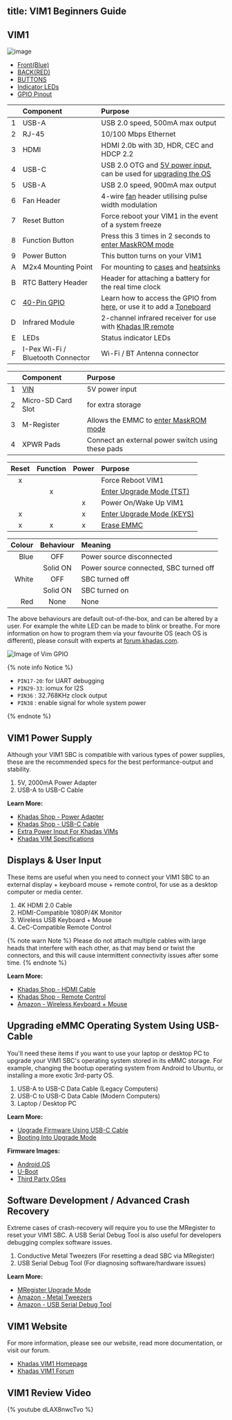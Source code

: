 title: VIM1 Beginners Guide
---

## VIM1
![image](/android/images/vim1/docs_vim1.jpg)

<ul class="nav nav-tabs" id="myTab" role="tablist">
  <li class="nav-item" role="presentation">
    <a class="nav-link active" id="front-tab" data-toggle="tab" href="#front-vim1" role="tab" aria-controls="front" aria-selected="true">Front(Blue)</a>
  </li>
  <li class="nav-item" role="presentation">
    <a class="nav-link" id="back-tab" data-toggle="tab" href="#back-vim1" role="tab" aria-controls="back" aria-selected="false">BACK(RED)</a>
  </li>
  <li class="nav-item" role="presentation">
    <a class="nav-link" id="button-tab" data-toggle="tab" href="#button-vim1" role="tab" aria-controls="button" aria-selected="false">BUTTONS</a>
  </li>
  <li class="nav-item" role="presentation">
    <a class="nav-link" id="led-tab" data-toggle="tab" href="#led-vim1" role="tab" aria-controls="led" aria-selected="false">Indicator LEDs</a>
  </li>
  <li class="nav-item" role="presentation">
    <a class="nav-link" id="gpio-tab" data-toggle="tab" href="#gpio-vim1" role="tab" aria-controls="gpio" aria-selected="false">GPIO Pinout</a>
  </li>
</ul>
<div class="tab-content" id="myTabContent">
<div class="tab-pane fade show active" id="front-vim1" role="tabpanel" aria-labelledby="front-tab">

||Component|Purpose|
|---:|:---|:---|
|1|USB-A|USB 2.0 speed, 500mA max output|
|2|RJ-45|10/100 Mbps Ethernet|
|3|HDMI|HDMI 2.0b with 3D, HDR, CEC and HDCP 2.2|
|4|USB-C|USB 2.0 OTG and [5V power input](https://www.khadas.com/product-page/power-adapter), can be used for [upgrading the OS](/android/vim1/UpgradeViaUSBCable.html)|
|5|USB-A|USB 2.0 speed, 900mA max output|
|6|Fan Header|4-wire [fan](https://www.khadas.com/product-page/3705-cooling-fan) header utilising pulse width modulation|
|7|Reset Button|Force reboot your VIM1 in the event of a system freeze|
|8|Function Button|Press this 3 times in 2 seconds to [enter MaskROM mode](/android/vim1/BootIntoUpgradeMode.html)|
|9|Power Button|This button turns on your VIM1|
|A|M2x4 Mounting Point|For mounting to [cases](https://www.khadas.com/product-page/diy-case) and [heatsinks](https://www.khadas.com/product-page/new-vim-heatsink)|
|B|RTC Battery Header|Header for attaching a battery for the real time clock|
|C|[40-Pin GPIO](/android/vim1/GPIOPinout.html)|Learn how to access the GPIO from [here](/android/vim1/AccessGpio.html), or use it to add a [Toneboard](https://www.khadas.com/product-page/tone-board)|
|D|Infrared Module|2-channel infrared receiver for use with [Khadas IR remote](https://www.khadas.com/product-page/ir-remote)|
|E|LEDs|Status indicator LEDs|
|F|I-Pex Wi-Fi / Bluetooth Connector|Wi-Fi / BT Antenna connector|
</div>
<div class="tab-pane fade" id="back-vim1" role="tabpanel" aria-labelledby="back-tab">

||Component|Purpose|
|---:|:---|:---|
|1|[VIN](https://www.khadas.com/product-page/vin-to-vin-cable)|5V power input|
|2|Micro-SD Card Slot|for extra storage|
|3|M-Register|Allows the EMMC to [enter MaskROM mode](/android/vim1/BootIntoUpgradeMode.html)|
|4|XPWR Pads|Connect an external power switch using these pads|
</div>
<div class="tab-pane fade" id="button-vim1" role="tabpanel" aria-labelledby="button-tab">

|Reset|Function|Power|Purpose|
|:---:|:---:|:---:|:---|
|x|||Force Reboot VIM1
||x||[Enter Upgrade Mode (TST)](/android/vim1/BootIntoUpgradeMode.html)|
|||x|Power On/Wake Up VIM1|
|x||x|[Enter Upgrade Mode (KEYS)](/android/vim1/BootIntoUpgradeMode.html)|
|x|x|x|[Erase EMMC](/android/vim1/EraseEMMC.html)|
</div>
<div class="tab-pane fade" id="led-vim1" role="tabpanel" aria-labelledby="led-tab">

|Colour|Behaviour|Meaning|
|---:|:---:|:---|
|Blue|OFF|Power source disconnected|
||Solid ON|Power source connected, SBC turned off|
|White|OFF|SBC turned off|
||Solid ON|SBC turned on|
|Red|None|None|

The above behaviours are default out-of-the-box, and can be altered by a user. For example the white LED can be made to blink or breathe. For more information on how to program them via your favourite OS (each OS is different), please consult with experts at [forum.khadas.com](https://forum.khadas.com).
</div>
<div class="tab-pane fade" id="gpio-vim1" role="tabpanel" aria-labelledby="gpio-tab">

![Image of Vim GPIO](/android/images/vim1/vim_pinout.png)
</div>
</div> 


{% note info Notice %}

* `PIN17-20`: for UART debugging
* `PIN29-33`: iomux for I2S
* `PIN36`   : 32.768KHz clock output
* `PIN38`   : enable signal for whole system power

{% endnote %}

## VIM1 Power Supply
Although your VIM1 SBC is compatible with various types of power supplies, these are the recommended specs for the best performance-output and stability.

1. 5V, 2000mA Power Adapter
2. USB-A to USB-C Cable

**Learn More:**
* [Khadas Shop - Power Adapter](https://www.khadas.com/product-page/power-adapter)
* [Khadas Shop - USB-C Cable](https://www.khadas.com/product-page/usb-c-cable)
* [Extra Power Input For Khadas VIMs](/android/vim1/ExtraPowerInput.html)
* [Khadas VIM Specifications](https://www.khadas.com/vim)

## Displays & User Input
These items are useful when you need to connect your VIM1 SBC to an external display + keyboard mouse + remote control, for use as a desktop computer or media center.

1. 4K HDMI 2.0 Cable
2. HDMI-Compatible 1080P/4K Monitor
3. Wireless USB Keyboard + Mouse
4. CeC-Compatible Remote Control

{% note warn Note %}
Please do not attach multiple cables with large heads that interfere with each other, as that may bend or twist the connectors, and this will cause intermittent connectivity issues after some time.
{% endnote %}

**Learn More:**
* [Khadas Shop - HDMI Cable](https://www.khadas.com/product-page/hdmi-cable)
* [Khadas Shop - Remote Control](https://www.khadas.com/product-page/ir-remote)
* [Amazon - Wireless Keyboard + Mouse](https://www.amazon.com/s/ref=nb_sb_noss?url=search-alias%3Delectronics&field-keywords=wireless+keyboard+and+mouse&rh=n%3A172282%2Ck%3Awireless+keyboard+and+mouse)

## Upgrading eMMC Operating System Using USB-Cable
You'll need these items if you want to use your laptop or desktop PC to upgrade your VIM1 SBC's operating system stored in its eMMC storage. For example, changing the bootup operating system from Android to Ubuntu, or installing a more exotic 3rd-party OS.

1. USB-A to USB-C Data Cable (Legacy Computers)
2. USB-C to USB-C Data Cable (Modern Computers)
3. Laptop / Desktop PC

**Learn More:**
* [Upgrade Firmware Using USB-C Cable](/android/vim1/UpgradeViaUSBCable.html)
* [Booting Into Upgrade Mode](/android/vim1/BootIntoUpgradeMode.html)

**Firmware Images:**
* [Android OS](/android/vim1/FirmwareAndroid.html)
* [U-Boot](/android/vim1/FirmwareUboot.html)
* [Third Party OSes](/android/vim1/FirmwareThirdparty.html)

## Software Development / Advanced Crash Recovery
Extreme cases of crash-recovery will require you to use the MRegister to reset your VIM1 SBC. A USB Serial Debug Tool is also useful for developers debugging complex software issues.

1. Conductive Metal Tweezers (For resetting a dead SBC via MRegister)
2. USB Serial Debug Tool (For diagnosing software/hardware issues)

**Learn More:**
* [MRegister Upgrade Mode](/android/vim1/BootIntoUpgradeMode.html)
* [Amazon - Metal Tweezers](https://www.amazon.com/s/ref=nb_sb_noss_2?url=search-alias%3Daps&field-keywords=metal+tweezers)
* [Amazon - USB Serial Debug Tool](https://www.amazon.com/s/ref=nb_sb_noss?url=search-alias%3Daps&field-keywords=usb+serial+debug+tool&rh=i%3Aaps%2Ck%3Ausb+serial+debug+tool)

## VIM1 Website
For more information, please see our website, read more documentation, or visit our forum.
* [Khadas VIM1 Homepage](https://www.khadas.com/vim)
* [Khadas VIM1 Forum](https://forum.khadas.com/c/khadas-vim)

## VIM1 Review Video
{% youtube dLAX8nwcTvo %}
